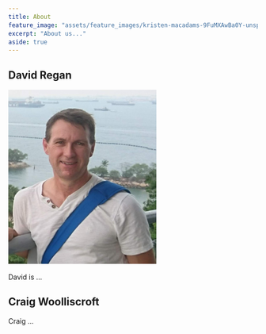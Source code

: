 ```yaml
---
title: About
feature_image: "assets/feature_images/kristen-macadams-9FuMXAwBa0Y-unsplash.jpg"
excerpt: "About us..."
aside: true
---
```



## David Regan
![](/assets/images/dmr.png)

David is ...

## Craig Woolliscroft

Craig ...
